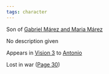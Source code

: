 ```yaml
---
tags: character
---
```

Son of [Gabriel Márez and Maria Márez](</MárezFamily/GabrielandMariaMárez.md#List of Children>)

No description given

Appears in [Vision 3](</Visions/Vision3.md>) to [Antonio](</MárezFamily/AntonioMárez.md>)

Lost in war ([Page 30](</BMU.md#page=42>))